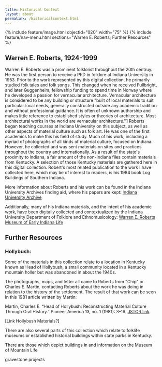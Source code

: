 ```yaml
---
title: Historical Context
layout: about
permalink: /historicalcontext.html
---
```

{% include feature/image.html objectid="020" width="75" %} 
{% include feature/nav-menu.html sections="Warren E. Roberts; Further Resources" %}

## Warren E. Roberts, 1924-1999
Warren E. Roberts was a prominent folklorist throughout the 20th centruy. He was the first person to receive a PhD in folklore at Indiana University in 1953. Prior to the work represented by this digital collection, he primarily studied folk tales and folk songs. This changed when he received Fullbright, and later Guggenheim, fellowship funding to spend time in Norway where he developed a passion for vernacular architecture. Vernacular architecture is considered to be any building or structure "built of local materials to suit particular local needs, generally constructed outside any academic tradition and without professional guidance. It is often of unknown authorship and makes little reference to established styles or theories of architecture. Most architectural works in the world are vernacular architecture."1 Roberts began teaching courses at Indiana University on this subject, as well as other aspects of material culture such as folk art. He was one of the first academics to make this his field of study. Much of his work, including a myriad of photographs of all kinds of material culture, focused on Indiana. However, he collected and was sent materials on sites and practices throughout the country and internationally. As a result of the state's proximity to Indiana, a fair amount of the non-Indiana files contain materials from Kentucky. A selection of those Kentucky materials are gathered here in this digital collection. Robert's most related publication to the work I have collected here, which may be of interest to readers, is his 1984 book Log Buildings of Southern Indiana.  

 

More information about Roberts and his work can be found in the Indiana University Archives finding aid, where his papers are kept: [Indiana University Archive](https://archives.iu.edu/html/InU-Ar-VAA9415.html) 

Additionally, many of his Indiana materials, and the intent of his academic work, have been digitally collected and contextualized by the Indiana University Department of Folklore and Ethnomusicology: [Warren E. Roberts Museum of Early Indiana Life](https://wer.sitehost.iu.edu/index.shtml)

## Further Resources

### Hollybush: 

Some of the materials in this collection relate to a location in Kentucky known as Head of Hollybush, a small community located in a Kentucky mountain holler but was abandoned in about the 1940s.    

The photographs, maps, and letter all came to Roberts from "Chip" or Charles E. Martin, contacting Roberts about the work he was doing in relation to the history of the settlement. The result of that work can be seen in this 1981 article written by Martin:  

Martin, Charles E. “Head of Hollybush: Reconstructing Material Culture Through Oral History.” Pioneer America 13, no. 1 (1981): 3–16. [JSTOR link](http://www.jstor.org/stable/29763613).

[Link Hollybush Materials?] 


There are also several parts of this collection which relate to folklife museums or established historial buildings within state parks in Kentucky. 

There are those which depict buildings in and information on the Museum of Mountain Life  



gravestone projects
